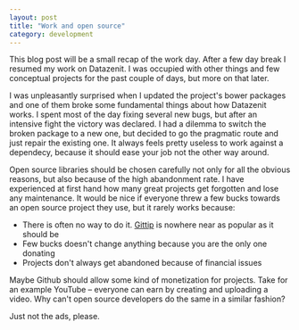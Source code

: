 ```yaml
---
layout: post
title: "Work and open source"
category: development
---
```


This blog post will be a small recap of the work day. After a few day break I resumed my work on Datazenit. I was occupied with other things and few conceptual projects for the past couple of days, but more on that later. 

<!-- more -->

I was unpleasantly surprised when I updated the project's bower packages and one of them broke some fundamental things about how Datazenit works. I spent most of the day fixing several new bugs, but after an intensive fight the victory was declared. I had a dilemma to switch the broken package to a new one, but decided to go the pragmatic route and just repair the existing one. It always feels pretty useless to work against a dependecy, because it should ease your job not the other way around. 

Open source libraries should be chosen carefully not only for all the obvious reasons, but also  because of the high abandonment rate. I have experienced at first hand how many great projects get forgotten and lose any maintenance. It would be nice if everyone threw a few bucks towards an open source project they use, but it rarely works because: 

* There is often no way to do it. [Gittip](https://www.gittip.com/) is nowhere near as popular as it should be  
* Few bucks doesn't change anything because you are the only one donating  
* Projects don't always get abandoned because of financial issues  

Maybe Github should allow some kind of monetization for projects. Take for an example YouTube – everyone can earn by creating and uploading a video. Why can't open source developers do the same in a similar fashion? 

Just not the ads, please.
